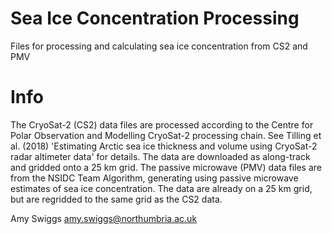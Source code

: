 # Sea Ice Concentration Processing
 Files for processing and calculating sea ice concentration from CS2 and PMV

# Info
The CryoSat-2 (CS2) data files are processed according to the Centre for Polar Observation and Modelling CryoSat-2 processing chain. See Tilling et al. (2018) 'Estimating Arctic sea ice thickness and volume using CryoSat-2 radar altimeter data' for details. The data are downloaded as along-track and gridded onto a 25 km grid.
The passive microwave (PMV) data files are from the NSIDC Team Algorithm, generating using passive microwave estimates of sea ice concentration. The data are already on a 25 km grid, but are regridded to the same grid as the CS2 data.

Amy Swiggs 
amy.swiggs@northumbria.ac.uk
